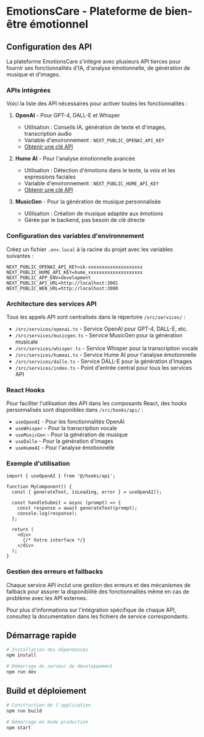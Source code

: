 
# EmotionsCare - Plateforme de bien-être émotionnel

## Configuration des API

La plateforme EmotionsCare s'intègre avec plusieurs API tierces pour fournir ses fonctionnalités d'IA, d'analyse émotionnelle, de génération de musique et d'images.

### APIs intégrées

Voici la liste des API nécessaires pour activer toutes les fonctionnalités :

1. **OpenAI** - Pour GPT-4, DALL-E et Whisper
   - Utilisation : Conseils IA, génération de texte et d'images, transcription audio
   - Variable d'environnement : `NEXT_PUBLIC_OPENAI_API_KEY`
   - [Obtenir une clé API](https://platform.openai.com/api-keys)

2. **Hume AI** - Pour l'analyse émotionnelle avancée
   - Utilisation : Détection d'émotions dans le texte, la voix et les expressions faciales
   - Variable d'environnement : `NEXT_PUBLIC_HUME_API_KEY`
   - [Obtenir une clé API](https://hume.ai/dashboard)

3. **MusicGen** - Pour la génération de musique personnalisée
   - Utilisation : Création de musique adaptée aux émotions
   - Gérée par le backend, pas besoin de clé directe

### Configuration des variables d'environnement

Créez un fichier `.env.local` à la racine du projet avec les variables suivantes :

```env
NEXT_PUBLIC_OPENAI_API_KEY=sk-xxxxxxxxxxxxxxxxxxxx
NEXT_PUBLIC_HUME_API_KEY=hume_xxxxxxxxxxxxxxxxxxxx
NEXT_PUBLIC_APP_ENV=development
NEXT_PUBLIC_API_URL=http://localhost:3001
NEXT_PUBLIC_WEB_URL=http://localhost:3000
```

### Architecture des services API

Tous les appels API sont centralisés dans le répertoire `/src/services/` :

- `/src/services/openai.ts` - Service OpenAI pour GPT-4, DALL-E, etc.
- `/src/services/musicgen.ts` - Service MusicGen pour la génération musicale
- `/src/services/whisper.ts` - Service Whisper pour la transcription vocale
- `/src/services/humeai.ts` - Service Hume AI pour l'analyse émotionnelle
- `/src/services/dalle.ts` - Service DALL-E pour la génération d'images
- `/src/services/index.ts` - Point d'entrée central pour tous les services API

### React Hooks

Pour faciliter l'utilisation des API dans les composants React, des hooks personnalisés sont disponibles dans `/src/hooks/api/` :

- `useOpenAI` - Pour les fonctionnalités OpenAI
- `useWhisper` - Pour la transcription vocale
- `useMusicGen` - Pour la génération de musique
- `useDalle` - Pour la génération d'images
- `useHumeAI` - Pour l'analyse émotionnelle

### Exemple d'utilisation

```tsx
import { useOpenAI } from '@/hooks/api';

function MyComponent() {
  const { generateText, isLoading, error } = useOpenAI();

  const handleSubmit = async (prompt) => {
    const response = await generateText(prompt);
    console.log(response);
  };

  return (
    <div>
      {/* Votre interface */}
    </div>
  );
}
```

### Gestion des erreurs et fallbacks

Chaque service API inclut une gestion des erreurs et des mécanismes de fallback pour assurer la disponibilité des fonctionnalités même en cas de problème avec les API externes.

Pour plus d'informations sur l'intégration spécifique de chaque API, consultez la documentation dans les fichiers de service correspondants.

## Démarrage rapide

```bash
# Installation des dépendances
npm install

# Démarrage du serveur de développement
npm run dev
```

## Build et déploiement

```bash
# Construction de l'application
npm run build

# Démarrage en mode production
npm start
```
